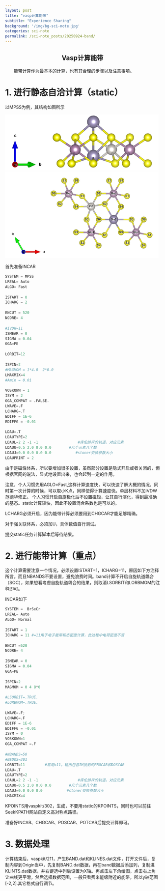 ```yaml
---
layout: post
title: "vasp计算能带"
subtitle: "Experience Sharing"
background: '/img/bg-sci-note.jpg'
categories: sci-note
permalink: /sci-note_posts/20250924-band/
---
```


## <center>Vasp计算能带</center>

<p>
　　能带计算作为最基本的计算，也有其合理的步骤以及注意事项。
</p>

# 1. 进行静态自洽计算（static）
以MPSS为例，其结构如图所示

<img src="/img/vasp计算能带/bg-s1.png" alt="MPSS结构图" style="width:500px; height:auto;"/>
<img src="/img/vasp计算能带/bg-s2.png" alt="MPSS结构图" style="width:500px; height:auto;"/>

首先准备INCAR

```python
SYSTEM = MPSS
LREAL= Auto 
ALGO= Fast

ISTART = 0
ICHARG = 2

ENCUT = 520
NCORE= 4

#IVDW=11
ISMEAR = 0 
SIGMA = 0.04
GGA=PE

LORBIT=12

ISPIN=2
#MAGMOM = 1*4.0  2*0.0
LMAXMIX=4
#Amin = 0.01

VOSKOWN = 1
ISYM = 2
GGA_COMPAT = .FALSE.
LWAVE=.F
LCHARG=.T
EDIFF = 1E-6 
EDIFFG = -0.01

LDAU=.T
LDAUTYPE=2
LDAUL=2 2 -1 -1                  #库伦排斥的轨道，对应元素
LDAUU=0.5 2.0 0.0 0.0        #几个元素几个数
LDAUJ=0.0 0.0 0.0 0.0           #stoner交换参数大小
LDAUPRINT = 2

```

由于是磁性体系，所以要增加很多设置，虽然部分设置是隐式开启或者关闭的，但根据官网的说法，显式地设置出来，也会起到一定的作用。

注意，个人习惯先用AGLO=Fast,这样计算速度快，可以快速了解大概的情况，同时第一次计算的时候，可以取小K点，同样使得计算速度快。单层材料不加IVDW范德华修正。
个人习惯开启自旋极化后不设置磁矩，让其自行演化，得到最准确的基态。static计算较快，因此不设置混合系数也是可以的。

LCHARG必须开启，因为能带计算必须要用到CHGCAR才能足够精确。

对于强关联体系，必须加U，具体数值自行测试。

提交static任务计算脚本后等待结果。

# 2. 进行能带计算（重点）


这个计算需要注意一个情况，必须设置ISTART=1，ICHARG=11，原因如下方注释所言。而且NBANDS不要设置，避免浪费时间。band计算不开启自旋轨道耦合（SOC），如果想看考虑自旋轨道耦合的结果，则取消LSORBIT和LORBMOM的注释即可。

INCAR如下

```python
SYSTEM =  BrSeCr
LREAL= Auto
ALGO= Normal

ISTART = 1
ICHARG = 11 #=11用于电子能带和态密度计算，此过程中电荷密度不变

ENCUT =520
NCORE= 4

ISMEAR = 0 
SIGMA = 0.04
GGA=PE

ISPIN=2
MAGMOM = 0 4 8*0

#LSORBIT=.TRUE.
#LORBMOM=.TRUE.

LWAVE=.F; 
LCHARG=.F
EDIFF = 1E-6
EDIFFG = -0.01
ISYM = 0
VOSKOWN=1
GGA_COMPAT =.F

#NBANDS=50
#NEDOS=301
LORBIT=11         #常用=11，输出包含IM投影的PROCAR和DOSCAR
LDAU=.T
LDAUTYPE=2
LDAUL=2 2 -1 -1                  #库伦排斥的轨道，对应元素
LDAUU=0.5 2.0 0.0 0.0        #几个元素几个数
LDAUJ=0.0 0.0 0.0           #stoner交换参数大小
LMAXMIX=4


```

KPOINTS用vaspkit/302，生成，不要用static的KPOINTS，同时也可以前往SeekKPATH网站自定义高对称点路径。

准备好INCAR、CHGCAR、POSCAR、POTCAR后提交计算即可。

# 3. 数据处理

计算结束后，vaspkit/211，产生BAND.dat和KLINES.dat文件，打开文件后，复制内容到Origin当中，先复制BAND.dat数据，再在band数据后添加列，复制进KLINTS.dat数据，并右键选中列后设置为X轴。再点击左下角绘图，点击右上角让曲线更平滑，然后选择数据范围，一般只看费米能级附近的能带，所以y轴范围[-2,2].其它格式自行调节。

